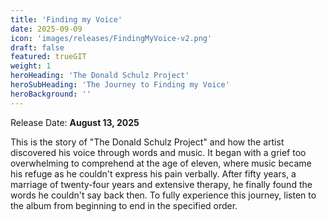 ```yaml
---
title: 'Finding my Voice'
date: 2025-09-09
icon: 'images/releases/FindingMyVoice-v2.png'
draft: false
featured: trueGIT
weight: 1
heroHeading: 'The Donald Schulz Project'
heroSubHeading: 'The Journey to Finding my Voice'
heroBackground: ''
---
```


Release Date: **August 13, 2025**

<!--more-->

This is the story of "The Donald Schulz Project" and how the artist discovered his voice through words and music. It began with a grief too overwhelming to comprehend at the age of eleven, where music became his refuge as he couldn't express his pain verbally. After fifty years, a marriage of twenty-four years and extensive therapy, he finally found the words he couldn't say back then. To fully experience this journey, listen to the album from beginning to end in the specified order.

